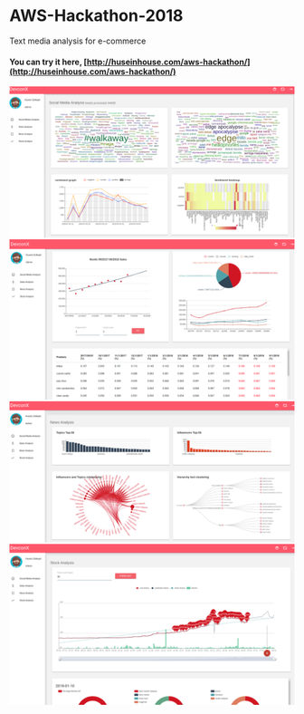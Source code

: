 # AWS-Hackathon-2018
Text media analysis for e-commerce

#### You can try it here, [http://huseinhouse.com/aws-hackathon/](http://huseinhouse.com/aws-hackathon/)

![alt text](css/1.png)
![alt text](css/2.png)
![alt text](css/3.png)
![alt text](css/4.png)
